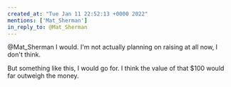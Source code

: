 ```yaml
---
created_at: "Tue Jan 11 22:52:13 +0000 2022"
mentions: ['Mat_Sherman']
in_reply_to: @Mat_Sherman
---
```


@Mat_Sherman I would. I'm not actually planning on raising at all now, I don't think. 

But something like this, I would go for. I think the value of that $100 would far outweigh the money.
